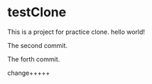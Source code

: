 # testClone
This is a project for practice clone.
hello world!

The second commit.

The forth commit.

change+++++
